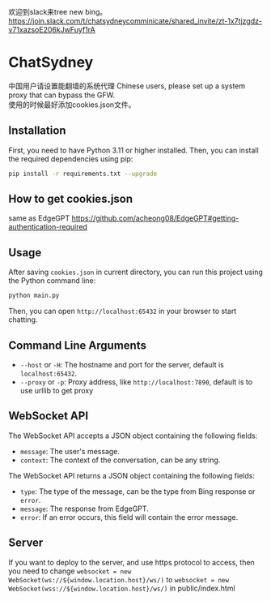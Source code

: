欢迎到slack来tree new bing。https://join.slack.com/t/chatsydneycomminicate/shared_invite/zt-1x7tjzgdz-v71xazsoE206kJwFuyf1rA


# ChatSydney
中国用户请设置能翻墙的系统代理 Chinese users, please set up a system proxy that can bypass the GFW.  
使用的时候最好添加cookies.json文件。


## Installation

First, you need to have Python 3.11 or higher installed. Then, you can install the required dependencies using pip:

```bash
pip install -r requirements.txt --upgrade
```

## How to get cookies.json
same as EdgeGPT https://github.com/acheong08/EdgeGPT#getting-authentication-required

## Usage

After saving `cookies.json` in current directory, you can run this project using the Python command line:

```bash
python main.py
```

Then, you can open `http://localhost:65432` in your browser to start chatting.

## Command Line Arguments

- `--host` or `-H`: The hostname and port for the server, default is `localhost:65432`.
- `--proxy` or `-p`: Proxy address, like `http://localhost:7890`, default is to use urllib to get proxy

## WebSocket API

The WebSocket API accepts a JSON object containing the following fields:

- `message`: The user's message.
- `context`: The context of the conversation, can be any string.

The WebSocket API returns a JSON object containing the following fields:

- `type`: The type of the message, can be the type from Bing response or `error`.
- `message`: The response from EdgeGPT.
- `error`: If an error occurs, this field will contain the error message.

## Server

If you want to deploy to the server, and use https protocol to access, then you need to change `websocket = new WebSocket(ws://${window.location.host}/ws/)` to `websocket = new WebSocket(wss://${window.location.host}/ws/)` in public/index.html
